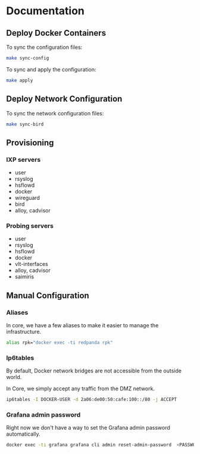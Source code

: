 # Documentation

## Deploy Docker Containers

To sync the configuration files:

```sh
make sync-config
```

To sync and apply the configuration:

```sh
make apply
```

## Deploy Network Configuration

To sync the network configuration files:

```sh
make sync-bird
```

## Provisioning

### IXP servers

* user
* rsyslog
* hsflowd
* docker
* wireguard
* bird
* alloy, cadvisor

### Probing servers

* user
* rsyslog
* hsflowd
* docker
* vlt-interfaces
* alloy, cadvisor
* saimiris

## Manual Configuration

### Aliases

In core, we have a few aliases to make it easier to manage the infrastructure.

```sh
alias rpk="docker exec -ti redpanda rpk"
```

### Ip6tables

By default, Docker network bridges are not accessible from the outside world.

In Core, we simply accept any traffic from the DMZ network.

```sh
ip6tables -I DOCKER-USER -d 2a06:de00:50:cafe:100::/80 -j ACCEPT
```

### Grafana admin password

Right now we don't have a way to set the Grafana admin password automatically.

```sh
docker exec -ti grafana grafana cli admin reset-admin-password  <PASSWORD>
```
